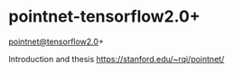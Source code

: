 # pointnet-tensorflow2.0+

pointnet@tensorflow2.0+

Introduction and thesis
https://stanford.edu/~rqi/pointnet/

